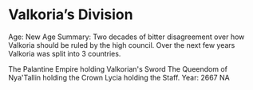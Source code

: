 # Valkoria’s Division

Age: New Age
Summary: Two decades of bitter disagreement over how Valkoria should be ruled by the high council. Over the next few years Valkoria was split into 3 countries.

The Palantine Empire holding Valkorian's Sword
The Queendom of Nya'Tallin holding the Crown
Lycia holding the Staff.
Year: 2667 NA